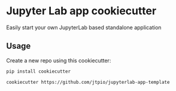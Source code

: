 # Jupyter Lab app cookiecutter

Easily start your own JupyterLab based standalone application

## Usage

Create a new repo using this cookiecutter:

```bash
pip install cookiecutter

cookiecutter https://github.com/jtpio/jupyterlab-app-template
```
